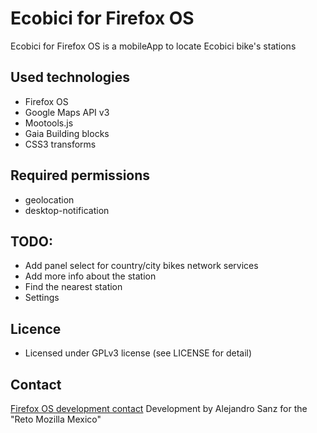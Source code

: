 Ecobici for Firefox OS
=====================

Ecobici for Firefox OS is a mobileApp to locate Ecobici bike's stations

Used technologies
---------------------

- Firefox OS
- Google Maps API v3
- Mootools.js
- Gaia Building blocks
- CSS3 transforms

Required permissions
---------------------

- geolocation
- desktop-notification

TODO:
---------------------

- Add panel select for country/city bikes network services
- Add more info about the station
- Find the nearest station 
- Settings

Licence
---------------------

- Licensed under GPLv3 license (see LICENSE for detail)

Contact
---------------------
[Firefox OS development contact](http://weetsi.com)
Development by Alejandro Sanz for the "Reto Mozilla Mexico"